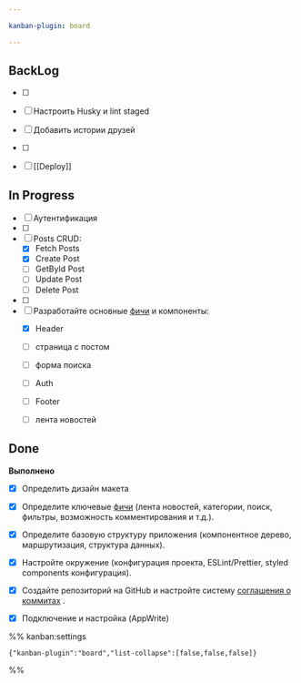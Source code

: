 ```yaml
---

kanban-plugin: board

---
```


## BackLog

- [ ] 
- [ ] Настроить Husky и lint staged
- [ ] Добавить истории друзей
- [ ] 
- [ ] [[Deploy]]


## In Progress

- [ ] Аутентификация
- [ ] 
- [ ] Posts CRUD:
	- [x] Fetch Posts
	- [x] Create Post
	- [ ] GetById Post
	- [ ] Update Post
	- [ ] Delete Post
- [ ] 
- [ ] Разработайте основные [фичи](__Features.md) и компоненты:
	- [x] Header
	- [ ] страница с постом
	- [ ] форма поиска
	- [ ] Auth
	- [ ] Footer
	- [ ] лента новостей


## Done

**Выполнено**
- [x] Определить дизайн макета
- [x] Определите ключевые [фичи](__Features.md) (лента новостей, категории, поиск, фильтры, возможность комментирования и т.д.).
- [x] Определите базовую структуру приложения (компонентное дерево, маршрутизация, структура данных).
- [x] Настройте окружение (конфигурация проекта, ESLint/Prettier, styled components конфигурация).
- [x] Создайте репозиторий на GitHub и настройте систему  [соглашения о коммитах](Conventional_commits.md) .
- [x] Подключение и настройка (AppWrite)




%% kanban:settings
```
{"kanban-plugin":"board","list-collapse":[false,false,false]}
```
%%